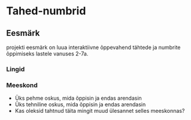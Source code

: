 # Tahed-numbrid

## Eesmärk

projekti eesmärk on luua interaktiivne õppevahend tähtede ja numbrite õppimiseks lastele vanuses 2-7a.
 
### Lingid

### Meeskond

- Üks pehme oskus, mida õppisin ja endas arendasin
- Üks tehniline oskus, mida õppisin ja endas arendasin
- Kas oleksid tahtnud täita mingit muud ülesannet selles meeskonnas?
